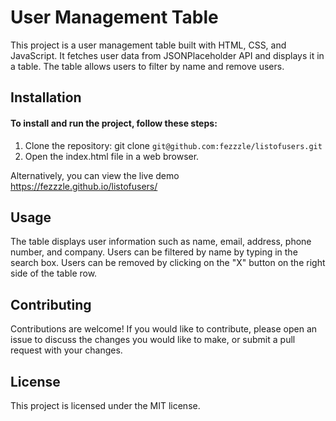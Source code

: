 # User Management Table

This project is a user management table built with HTML, CSS, and JavaScript. It fetches user data from JSONPlaceholder API and displays it in a table. The table allows users to filter by name and remove users.
## Installation

#### To install and run the project, follow these steps:

1. Clone the repository: git clone `git@github.com:fezzzle/listofusers.git`
2. Open the index.html file in a web browser.

Alternatively, you can view the live demo https://fezzzle.github.io/listofusers/
## Usage

The table displays user information such as name, email, address, phone number, and company. Users can be filtered by name by typing in the search box. Users can be removed by clicking on the "X" button on the right side of the table row.
## Contributing

Contributions are welcome! If you would like to contribute, please open an issue to discuss the changes you would like to make, or submit a pull request with your changes.
## License

This project is licensed under the MIT license.